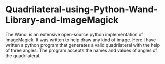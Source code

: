 # Quadrilateral-using-Python-Wand-Library-and-ImageMagick
The Wand ​ is an extensive open-source python implementation of ImageMagick. It was written to help draw any kind of image. Here I have written a python program that generates a ​valid quadrilateral ​with the help of three angles. The program accepts the names and values of angles of the quadrilateral.
